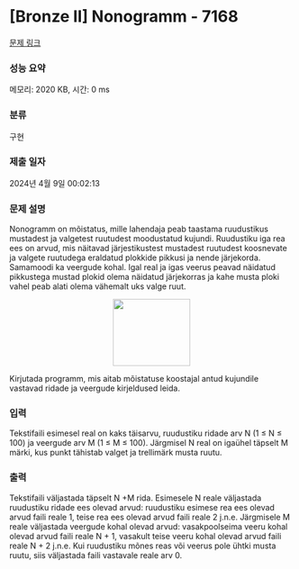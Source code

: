 # [Bronze II] Nonogramm - 7168 

[문제 링크](https://www.acmicpc.net/problem/7168) 

### 성능 요약

메모리: 2020 KB, 시간: 0 ms

### 분류

구현

### 제출 일자

2024년 4월 9일 00:02:13

### 문제 설명

<p>Nonogramm on mõistatus, mille lahendaja peab taastama ruudustikus mustadest ja valgetest ruutudest moodustatud kujundi. Ruudustiku iga rea ees on arvud, mis näitavad järjestikustest mustadest ruutudest koosnevate ja valgete ruutudega eraldatud plokkide pikkusi ja nende järjekorda. Samamoodi ka veergude kohal. Igal real ja igas veerus peavad näidatud pikkustega mustad plokid olema näidatud järjekorras ja kahe musta ploki vahel peab alati olema vähemalt uks valge ruut.</p>

<p style="text-align: center;"><img alt="" src="" style="width: 137px; height: 119px;"></p>

<p>Kirjutada programm, mis aitab mõistatuse koostajal antud kujundile vastavad ridade ja veergude kirjeldused leida.</p>

### 입력 

 <p>Tekstifaili esimesel real on kaks täisarvu, ruudustiku ridade arv N (1 ≤ N ≤ 100) ja veergude arv M (1 ≤ M ≤ 100). Järgmisel N real on igaühel täpselt M märki, kus punkt tähistab valget ja trellimärk musta ruutu.</p>

### 출력 

 <p>Tekstifaili väljastada täpselt N +M rida. Esimesele N reale väljastada ruudustiku ridade ees olevad arvud: ruudustiku esimese rea ees olevad arvud faili reale 1, teise rea ees olevad arvud faili reale 2 j.n.e. Järgmisele M reale väljastada veergude kohal olevad arvud: vasakpoolseima veeru kohal olevad arvud faili reale N + 1, vasakult teise veeru kohal olevad arvud faili reale N + 2 j.n.e. Kui ruudustiku mõnes reas või veerus pole ühtki musta ruutu, siis väljastada faili vastavale reale arv 0.</p>

